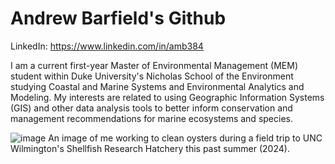 # Andrew Barfield's Github

LinkedIn: https://www.linkedin.com/in/amb384

I am a current first-year Master of Environmental Management (MEM) student within Duke University's Nicholas School of the Environment studying Coastal and Marine Systems and Environmental Analytics and Modeling. My interests are related to using Geographic Information Systems (GIS) and other data analysis tools to better inform conservation and management recommendations for marine ecosystems and species. 

![image](https://github.com/user-attachments/assets/c59e076a-670d-4285-8f5b-54c695eca0d8)
An image of me working to clean oysters during a field trip to UNC Wilmington's Shellfish Research Hatchery this past summer (2024).
